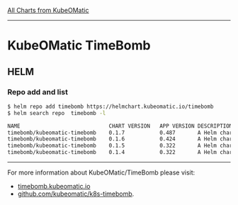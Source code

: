 [All Charts from KubeOMatic](https://helmchart.kubeomatic.io)
***

# KubeOMatic TimeBomb
## HELM
### Repo add and list
```bash
$ helm repo add timebomb https://helmchart.kubeomatic.io/timebomb
$ helm search repo  timebomb -l

NAME                        	CHART VERSION	APP VERSION	DESCRIPTION
timebomb/kubeomatic-timebomb	0.1.7        	0.487      	A Helm chart for the timebomb solution for Kube...
timebomb/kubeomatic-timebomb	0.1.6        	0.424      	A Helm chart for the timebomb solution for Kube...
timebomb/kubeomatic-timebomb	0.1.5        	0.322      	A Helm chart for the timebomb solution for Kube...
timebomb/kubeomatic-timebomb	0.1.4        	0.322      	A Helm chart for the timebomb solution for Kube...
```

***
For more information about KubeOMatic/TimeBomb please visit:
* [timebomb.kubeomatic.io](https://timebomb.kubeomatic.io/)
* [github.com/kubeomatic/k8s-timebomb](https://github.com/kubeomatic/k8s-timebomb).

